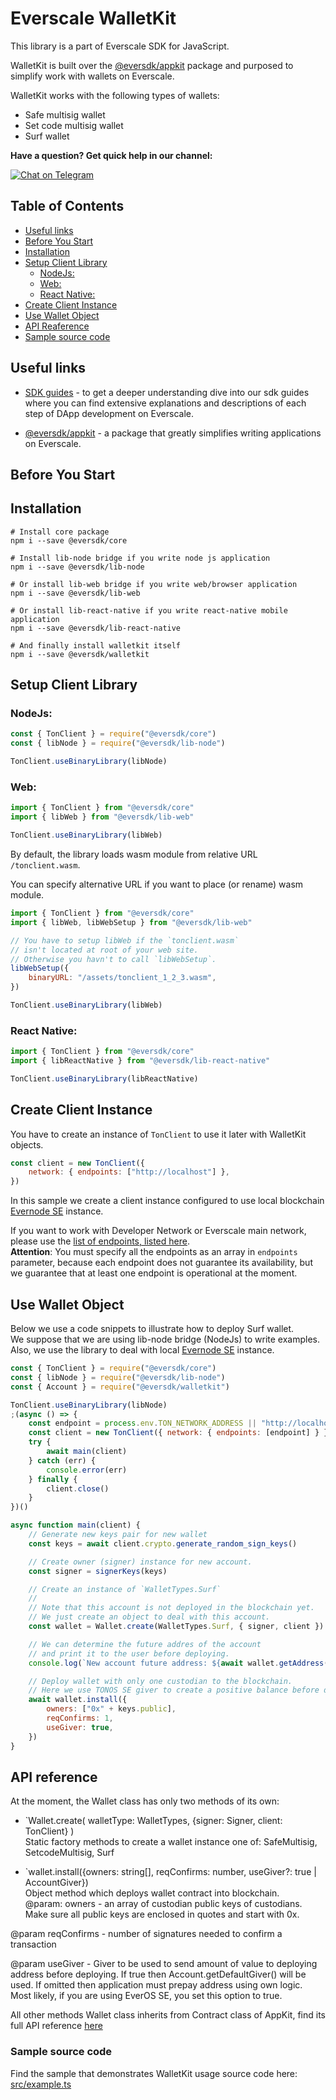 # Everscale WalletKit

This library is a part of Everscale SDK for JavaScript.

WalletKit is built over the [@eversdk/appkit](https://github.com/tonlabs/ever-appkit-js) package and purposed to simplify work with wallets on Everscale.

WalletKit works with the following types of wallets:

-   Safe multisig wallet
-   Set code multisig wallet
-   Surf wallet

**Have a question? Get quick help in our channel:**

[![Chat on Telegram](https://img.shields.io/badge/chat-on%20telegram-9cf.svg)](https://t.me/ton_sdk)

## Table of Contents

-   [Useful links](./#useful-links)
-   [Before You Start](./#before-you-start)
-   [Installation](./#installation)
-   [Setup Client Library](./#setup-client-library)
    -   [NodeJs:](./#nodejs)
    -   [Web:](./#web)
    -   [React Native:](./#react-native)
-   [Create Client Instance](./#create-client-instance)
-   [Use Wallet Object](./#use-wallet-object)
-   [API Reaference](./#api-reference)
-   [Sample source code](./#sample-source-code)

## Useful links

-   [SDK guides](https://docs.everos.dev/ever-sdk/quick_start) - to get a deeper understanding dive into our sdk guides where you can find extensive explanations and descriptions of each step of DApp development on Everscale.

-   [@eversdk/appkit](https://github.com/tonlabs/ever-appkit-js) - a package that greatly simplifies writing applications on Everscale.

## Before You Start

## Installation

```shell
# Install core package
npm i --save @eversdk/core

# Install lib-node bridge if you write node js application
npm i --save @eversdk/lib-node

# Or install lib-web bridge if you write web/browser application
npm i --save @eversdk/lib-web

# Or install lib-react-native if you write react-native mobile application
npm i --save @eversdk/lib-react-native

# And finally install walletkit itself
npm i --save @eversdk/walletkit
```

## Setup Client Library

### NodeJs:

```javascript
const { TonClient } = require("@eversdk/core")
const { libNode } = require("@eversdk/lib-node")

TonClient.useBinaryLibrary(libNode)
```

### Web:

```javascript
import { TonClient } from "@eversdk/core"
import { libWeb } from "@eversdk/lib-web"

TonClient.useBinaryLibrary(libWeb)
```

By default, the library loads wasm module from relative URL `/tonclient.wasm`.

You can specify alternative URL if you want to place (or rename) wasm module.

```javascript
import { TonClient } from "@eversdk/core"
import { libWeb, libWebSetup } from "@eversdk/lib-web"

// You have to setup libWeb if the `tonclient.wasm`
// isn't located at root of your web site.
// Otherwise you havn't to call `libWebSetup`.
libWebSetup({
    binaryURL: "/assets/tonclient_1_2_3.wasm",
})

TonClient.useBinaryLibrary(libWeb)
```

### React Native:

```javascript
import { TonClient } from "@eversdk/core"
import { libReactNative } from "@eversdk/lib-react-native"

TonClient.useBinaryLibrary(libReactNative)
```

## Create Client Instance

You have to create an instance of `TonClient` to use it later with WalletKit objects.

```javascript
const client = new TonClient({
    network: { endpoints: ["http://localhost"] },
})
```

In this sample we create a client instance configured to use local blockchain [Evernode SE](https://github.com/tonlabs/evernode-se) instance.

If you want to work with Developer Network or Everscale main network,
please use the [list of endpoints, listed here](https://docs.everos.dev/ever-sdk/reference/ever-os-api/networks).\
**Attention**: You must specify all the endpoints as an array in `endpoints` parameter,
because each endpoint does not guarantee its availability, but we guarantee that at least one endpoint is operational at the moment.

## Use Wallet Object

Below we use a code snippets to illustrate how to deploy Surf wallet.\
We suppose that we are using lib-node bridge (NodeJs) to write examples. Also, we use the library to deal with local [Evernode SE](https://github.com/tonlabs/evernode-se) instance.

```javascript
const { TonClient } = require("@eversdk/core")
const { libNode } = require("@eversdk/lib-node")
const { Account } = require("@eversdk/walletkit")

TonClient.useBinaryLibrary(libNode)
;(async () => {
    const endpoint = process.env.TON_NETWORK_ADDRESS || "http://localhost"
    const client = new TonClient({ network: { endpoints: [endpoint] } })
    try {
        await main(client)
    } catch (err) {
        console.error(err)
    } finally {
        client.close()
    }
})()

async function main(client) {
    // Generate new keys pair for new wallet
    const keys = await client.crypto.generate_random_sign_keys()

    // Create owner (signer) instance for new account.
    const signer = signerKeys(keys)

    // Create an instance of `WalletTypes.Surf`
    //
    // Note that this account is not deployed in the blockchain yet.
    // We just create an object to deal with this account.
    const wallet = Wallet.create(WalletTypes.Surf, { signer, client })

    // We can determine the future addres of the account
    // and print it to the user before deploying.
    console.log(`New account future address: ${await wallet.getAddress()}`)

    // Deploy wallet with only one custodian to the blockchain.
    // Here we use TONOS SE giver to create a positive balance before deploying.
    await wallet.install({
        owners: ["0x" + keys.public],
        reqConfirms: 1,
        useGiver: true,
    })
}
```

## API reference

At the moment, the Wallet class has only two methods of its own:

-   `Wallet.create( walletType: WalletTypes, {signer: Signer, client: TonClient} )\
    Static factory methods to create a wallet instance one of: SafeMultisig, SetcodeMultisig, Surf

-   `wallet.install({owners: string[], reqConfirms: number, useGiver?: true | AccountGiver})\
    Object method which deploys wallet contract into blockchain.\
    @param: owners - an array of custodian public keys of custodians.
    Make sure all public keys are enclosed in quotes and start with 0x.

@param reqConfirms - number of signatures needed to confirm a transaction

@param useGiver - Giver to be used to send amount of value to deploying address before deploying.
If true then Account.getDefaultGiver() will be used. If omitted then application must prepay address using own logic.
Most likely, if you are using EverOS SE, you set this option to true.

All other methods Wallet class inherits from Contract class of AppKit, find its full API
reference [here](https://tonlabs.github.io/ever-appkit-js/)

### Sample source code

Find the sample that demonstrates WalletKit usage source code here: [src/example.ts](./src/example.ts)
